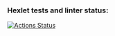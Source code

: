 ### Hexlet tests and linter status:
[![Actions Status](https://github.com/IraGil/frontend-project-lvl1/workflows/hexlet-check/badge.svg)](https://github.com/IraGil/frontend-project-lvl1/actions)